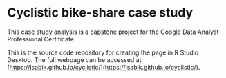 # Cyclistic bike-share case study

This case study analysis is a capstone project for the Google Data Analyst Professional Certificate.

This is the source code repository for creating the page in R Studio Desktop. The full webpage can be accessed at [https://jsabik.github.io/cyclistic/](https://jsabik.github.io/cyclistic/).
